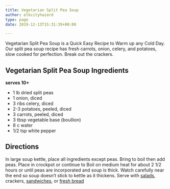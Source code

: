 ```yaml
---
title: Vegetarian Split Pea Soup
author: elkcityhazard
type: page
date: 2019-12-13T15:31:39+00:00

---
```

Vegetarian Split Pea Soup is a Quick Easy Recipe to Warm up any Cold Day. Our split pea soup recipe has fresh carrots, onion, celery, and potatoes, slow cooked for perfection. Break out the crackers.

## Vegetarian Split Pea Soup Ingredients

**serves 10+**

  * 1 lb dried split peas
  * 1 onion, diced
  * 3 ribs celery, diced
  * 2-3 potatoes, peeled, diced
  * 3 carrots, peeled, diced
  * 3 tbsp vegetable base (boullion)
  * 8 c water
  * 1/2 tsp white pepper

## Directions

In large soup kettle, place all ingredients except peas. Bring to boil then add peas. Place in crockpot or continue to Boil on medium heat for about 2 1/2 hours or until peas are incorporated and soup is thick. Watch carefully near the end so soup doesn&#8217;t stick to kettle as it thickens. Serve with [salads][1], crackers, [sandwiches][2], or [fresh bread][3]

 [1]: /wordpress/vegetables-and-salad-recipes/
 [2]: /wordpress/sandwich-recipes/
 [3]: /wordpress/easy-bread-recipes/